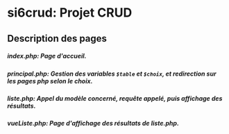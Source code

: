 # si6crud: Projet CRUD

## Description des pages
##### **index.php**: Page d'accueil.
##### **principal.php**: Gestion des variables `$table` et `$choix`, et redirection sur les pages php selon le choix.
##### **liste.php**: Appel du modèle concerné, requête appelé, puis affichage des résultats.
##### **vueListe.php**: Page d'affichage des résultats de *liste.php*.